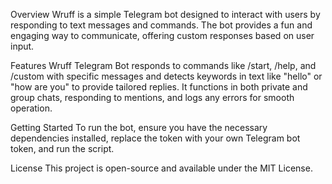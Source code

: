 Overview
Wruff is a simple Telegram bot designed to interact with users by responding to text messages and commands. The bot provides a fun and engaging way to communicate, offering custom responses based on user input.

Features
Wruff Telegram Bot responds to commands like /start, /help, and /custom with specific messages and detects keywords in text like "hello" or "how are you" to provide tailored replies. It functions in both private and group chats, responding to mentions, and logs any errors for smooth operation.

Getting Started
To run the bot, ensure you have the necessary dependencies installed, replace the token with your own Telegram bot token, and run the script.

License
This project is open-source and available under the MIT License.
